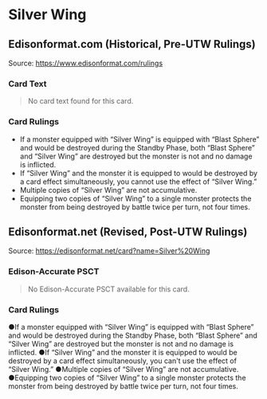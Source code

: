 # Silver Wing

## Edisonformat.com (Historical, Pre-UTW Rulings)

Source: https://www.edisonformat.com/rulings

### Card Text

> No card text found for this card.

### Card Rulings

*   If a monster equipped with “Silver Wing” is equipped with “Blast Sphere” and would be destroyed during the Standby Phase, both “Blast Sphere” and “Silver Wing” are destroyed but the monster is not and no damage is inflicted.
*   If “Silver Wing” and the monster it is equipped to would be destroyed by a card effect simultaneously, you cannot use the effect of “Silver Wing.”
*   Multiple copies of “Silver Wing” are not accumulative.
*   Equipping two copies of “Silver Wing” to a single monster protects the monster from being destroyed by battle twice per turn, not four times.

## Edisonformat.net (Revised, Post-UTW Rulings)

Source: https://edisonformat.net/card?name=Silver%20Wing

### Edison-Accurate PSCT

> No Edison-Accurate PSCT available for this card.

### Card Rulings

●If a monster equipped with “Silver Wing” is equipped with “Blast Sphere” and would be destroyed during the Standby Phase, both “Blast Sphere” and “Silver Wing” are destroyed but the monster is not and no damage is inflicted.
●If “Silver Wing” and the monster it is equipped to would be destroyed by a card effect simultaneously, you can't use the effect of “Silver Wing.”
●Multiple copies of “Silver Wing” are not accumulative.
●Equipping two copies of “Silver Wing” to a single monster protects the monster from being destroyed by battle twice per turn, not four times.
            